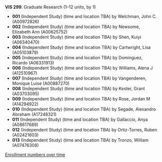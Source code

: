 **VIS 299**: Graduate Research (1–12 units, by 1)

- **001** (Independent Study) (time and location TBA) by Welchman, John C. (A00972826)
- **002** (Independent Study) (time and location TBA) by Newsome, Elizabeth Ann (A00625752)
- **003** (Independent Study) (time and location TBA) by Shen, Kuiyi (A06340470)
- **004** (Independent Study) (time and location TBA) by Cartwright, Lisa (A05103879)
- **005** (Independent Study) (time and location TBA) by Dominguez, Ricardo (A06331913)
- **006** (Independent Study) (time and location TBA) by Williams, Alena J (A12510967)
- **007** (Independent Study) (time and location TBA) by Vangenderen, Monique Luise (A00887270)
- **008** (Independent Study) (time and location TBA) by Kester, Grant (A03703095)
- **009** (Independent Study) (time and location TBA) by Rose, Jordan M (A14294922)
- **010** (Independent Study) (time and location TBA) by Segade, Alexandro Abraham (A17248321)
- **011** (Independent Study) (time and location TBA) by Gallaccio, Anya (A08617689)
- **012** (Independent Study) (time and location TBA) by Ortiz-Torres, Ruben (A02421603)
- **013** (Independent Study) (time and location TBA) by Tronzo, William (A07476308)

[Enrollment numbers over time](./VIS299.tsv)
